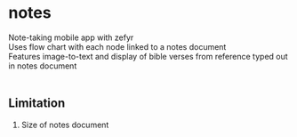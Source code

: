 # notes
Note-taking mobile app with zefyr<br>
Uses flow chart with each node linked to a notes document<br>
Features image-to-text and display of bible verses from reference typed out in notes document<br>
<br>
## Limitation
1. Size of notes document<br>

